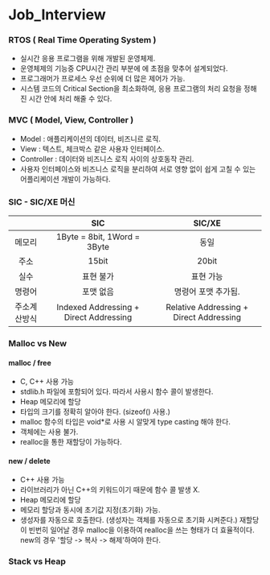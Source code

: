 # Job_Interview

### RTOS ( Real Time Operating System )
  - 실시간 응용 프로그램을 위해 개발된 운영체제.
  - 운영체제의 기능중 CPU시간 관리 부분에 에 초점을 맞추어 설계되었다.
  - 프로그래머가 프로세스 우선 순위에 더 많은 제어가 가능.
  - 시스템 코드의 Critical Section을 최소화하여, 응용 프로그램의 처리 요청을 정해진 시간 안에 처리 해줄 수 있다.
  
### MVC ( Model, View, Controller )
  - Model       : 애플리케이션의 데이터, 비즈니르 로직.
  - View        : 텍스트, 체크박스 같은 사용자 인터페이스.
  - Controller  : 데이터와 비즈니스 로직 사이의 상호동작 관리.
  - 사용자 인터페이스와 비즈니스 로직을 분리하여 서로 영향 없이 쉽게 고칠 수 있는 어플리케이션 개발이 가능하다.
  
### SIC - SIC/XE 머신
| | SIC | SIC/XE |
|:-----:|:-----:|:----:|
|메모리|1Byte = 8bit, 1Word = 3Byte|동일|
|주소|15bit|20bit|
|실수|표현 불가|표현 가능|
|명령어|포맷 없음|명령어 포맷 추가됨.|
|주소계산방식|Indexed Addressing + Direct Addressing|Relative Addressing + Direct Addressing|

### Malloc vs New
#### malloc / free
  - C, C++ 사용 가능
  - stdlib.h 파일에 포함되어 있다. 따라서 사용시 함수 콜이 발생한다.
  - Heap 메모리에 할당
  - 타입의 크기를 정확히 알아야 한다. (sizeof() 사용.)
  - malloc 함수의 타입은 void*로 사용 시 알맞게 type casting 해야 한다.
  - 객체에는 사용 불가.
  - realloc을 통한 재할당이 가능하다.
#### new / delete
  - C++ 사용 가능
  - 라이브러리가 아닌 C++의 키워드이기 때문에 함수 콜 발생 X.
  - Heap 메모리에 할당
  - 메모리 할당과 동시에 초기값 지정(초기화) 가능.
  - 생성자를 자동으로 호출한다. (생성자는 객체를 자동으로 초기화 시켜준다.)
  재할당이 빈번히 일어날 경우 malloc을 이용하여 realloc을 쓰는 형태가 더 효율적이다. 
  new의 경우 '할당 -> 복사 -> 해제'하여야 한다.
### Stack vs Heap

